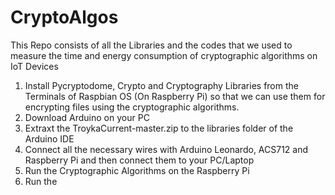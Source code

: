 # CryptoAlgos
This Repo consists of all the Libraries and the codes that we used to measure the time and energy consumption of cryptographic algorithms on IoT Devices

1. Install Pycryptodome, Crypto and Cryptography Libraries from the Terminals of Raspbian OS (On Raspberry Pi) so that we can use them for encrypting files using the cryptographic algorithms.
2. Download Arduino on your PC
3. Extraxt the TroykaCurrent-master.zip to the libraries folder of the Arduino IDE
4. Connect all the necessary wires with Arduino Leonardo, ACS712 and Raspberry Pi and then connect them to your PC/Laptop
5. Run the Cryptographic Algorithms on the Raspberry Pi
6. Run the 
